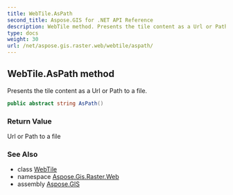 ```yaml
---
title: WebTile.AsPath
second_title: Aspose.GIS for .NET API Reference
description: WebTile method. Presents the tile content as a Url or Path to a file.
type: docs
weight: 30
url: /net/aspose.gis.raster.web/webtile/aspath/
---
```

## WebTile.AsPath method

Presents the tile content as a Url or Path to a file.

```csharp
public abstract string AsPath()
```

### Return Value

Url or Path to a file

### See Also

* class [WebTile](../)
* namespace [Aspose.Gis.Raster.Web](../../webtile/)
* assembly [Aspose.GIS](../../../)


